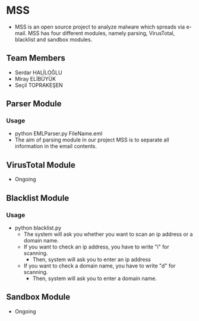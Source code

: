 # MSS
- MSS is an open source project to analyze malware which spreads via e-mail. MSS has four different modules, namely parsing, VirusTotal, blacklist and sandbox modules.

## Team Members
   - Serdar HALİLOĞLU
   - Miray ELİBÜYÜK
   - Seçil TOPRAKEŞEN

## Parser Module

### Usage

- python EMLParser.py FileName.eml
- The aim of parsing module in our project MSS is to separate all information in the email contents.

## VirusTotal Module
- Ongoing

## Blacklist Module

### Usage
- python blacklist.py 
   - The system will ask you whether you want to scan an ip address or a domain name.
    - If you want to check an ip address, you have to write "i" for scanning.
      - Then, system will ask you to enter an ip address
    - If you want to check a domain name, you have to write "d" for scanning.
      - Then, system will ask you to enter a domain name.
        

## Sandbox Module
- Ongoing
